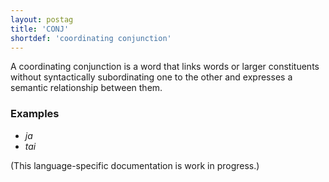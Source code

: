 ```yaml
---
layout: postag
title: 'CONJ'
shortdef: 'coordinating conjunction'
---
```


A coordinating conjunction is a word that links words or larger
constituents without syntactically subordinating one to the other and
expresses a semantic relationship between them.

### Examples

* _ja_
* _tai_

(This language-specific documentation is work in progress.)
